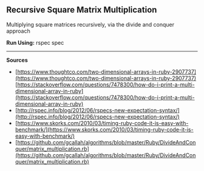 ## Recursive Square Matrix Multiplication ##


Multiplying square matrices recursively, via the divide and conquer approach


**Run Using:**
rspec spec

----------

**Sources**

- [https://www.thoughtco.com/two-dimensional-arrays-in-ruby-2907737](https://www.thoughtco.com/two-dimensional-arrays-in-ruby-2907737)
[https://stackoverflow.com/questions/7478300/how-do-i-print-a-multi-dimensional-array-in-ruby](https://stackoverflow.com/questions/7478300/how-do-i-print-a-multi-dimensional-array-in-ruby)
- [http://rspec.info/blog/2012/06/rspecs-new-expectation-syntax/](http://rspec.info/blog/2012/06/rspecs-new-expectation-syntax/)
- [https://www.skorks.com/2010/03/timing-ruby-code-it-is-easy-with-benchmark/](https://www.skorks.com/2010/03/timing-ruby-code-it-is-easy-with-benchmark/)
- [https://github.com/gcallah/algorithms/blob/master/Ruby/DivideAndConquer/matrix_multiplication.rb](https://github.com/gcallah/algorithms/blob/master/Ruby/DivideAndConquer/matrix_multiplication.rb)
